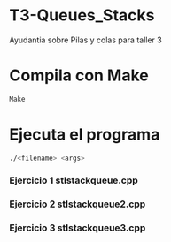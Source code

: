 # T3-Queues_Stacks
Ayudantia sobre Pilas y colas para taller 3

# Compila con Make

```bash
Make
```
# Ejecuta el programa

```bash
./<filename> <args>
```

### Ejercicio 1 stlstackqueue.cpp

### Ejercicio 2 stlstackqueue2.cpp

### Ejercicio 3 stlstackqueue3.cpp